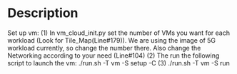 # Description
 
Set up vm: 
(1) In vm_cloud_init.py set the number of VMs you want for each workload (Look for Tile_Map(Line#179)). We are using the image of 5G workload currently, so change the number there. Also change the Networking according to your need (Line#104) 
(2) The run the following script to launch the vm: ./run.sh -T vm -S setup -C <number of cpus for each vm>
(3) ./run.sh -T vm -S run

